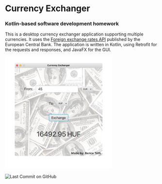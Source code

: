 # Currency Exchanger
### Kotlin-based software development homework

This is a desktop currency exchanger application supporting multiple currencies.
It uses the [Foreign exchange rates API](http://exchangeratesapi.io) published by the European Central Bank.
The application is written in Kotlin, using Retrofit for the requests and responses,
and JavaFX for the GUI.

<img src="screenshot.png" width="70%"/>

![Last Commit on GitHub](https://img.shields.io/github/last-commit/bence-t0th/Currency-Exchanger)
